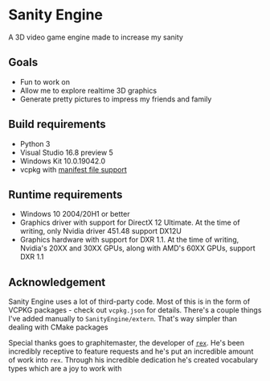 # Sanity Engine

A 3D video game engine made to increase my sanity

## Goals

- Fun to work on
- Allow me to explore realtime 3D graphics
- Generate pretty pictures to impress my friends and family

## Build requirements

- Python 3
- Visual Studio 16.8 preview 5
- Windows Kit 10.0.19042.0
- vcpkg with [manifest file support](https://github.com/microsoft/vcpkg/blob/master/docs/specifications/manifests.md)

## Runtime requirements

- Windows 10 2004/20H1 or better
- Graphics driver with support for DirectX 12 Ultimate. At the time of writing, only Nvidia driver 451.48 support DX12U
- Graphics hardware with support for DXR 1.1. At the time of writing, Nvidia's 20XX and 30XX GPUs, along with AMD's 
    60XX GPUs, support DXR 1.1

## Acknowledgement

Sanity Engine uses a lot of third-party code. Most of this is in the form of VCPKG packages - check out `vcpkg.json` 
for details. There's a couple things I've added manually to `SanityEngine/extern`. That's way simpler than dealing 
with CMake packages

Special thanks goes to graphitemaster, the developer of [`rex`](https://github.com/BuckeyeSoftware/rex/). He's been 
incredibly receptive to feature requests and he's put an incredible amount of work into `rex`. Through his incredible 
dedication he's created vocabulary types which are a joy to work with
